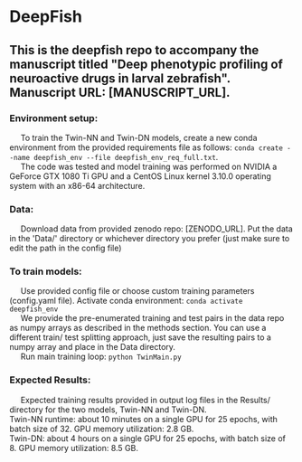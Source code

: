 # DeepFish

## This is the deepfish repo to accompany the manuscript titled "Deep phenotypic profiling of neuroactive drugs in larval zebrafish". Manuscript URL: [MANUSCRIPT_URL].

### **Environment setup:** 
&nbsp;&nbsp;&nbsp;&nbsp; To train the Twin-NN and Twin-DN models, create a new conda environment from the provided requirements file as follows: `conda create --name deepfish_env --file deepfish_env_req_full.txt`.\
&nbsp;&nbsp;&nbsp;&nbsp; The code was tested and model training was performed on NVIDIA a GeForce GTX 1080 Ti GPU and a CentOS Linux kernel 3.10.0 operating system with an x86-64 architecture.

### **Data:**
&nbsp;&nbsp;&nbsp;&nbsp; Download data from provided zenodo repo: [ZENODO_URL]. Put the data in the 'Data/' directory or whichever directory you prefer (just make sure to edit the path in the config file) 

### **To train models:**
&nbsp;&nbsp;&nbsp;&nbsp; Use provided config file or choose custom training parameters (config.yaml file). Activate conda environment: `conda activate deepfish_env` \
&nbsp;&nbsp;&nbsp;&nbsp; We provide the pre-enumerated training and test pairs in the data repo as numpy arrays as described in the methods section. You can use a different train/ test splitting approach, just save the resulting pairs to a numpy array and place in the Data directory.\
&nbsp;&nbsp;&nbsp;&nbsp; Run main training loop: `python TwinMain.py`

### **Expected Results:** ###
&nbsp;&nbsp;&nbsp;&nbsp; Expected training results provided in output log files in the Results/ directory for the two models, Twin-NN and Twin-DN.\
Twin-NN runtime: about 10 minutes on a single GPU for 25 epochs, with batch size of 32. GPU memory utilization: 2.8 GB.\
Twin-DN: about 4 hours on a single GPU for 25 epochs, with batch size of 8. GPU memory utilization: 8.5 GB. 

